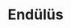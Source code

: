 ---
order: 4
title:  "Endülüs"
img: "assets/images/slides/1.jpg"
mobile-img: "assets/images/slides/1m.jpg"
href: "#"
target: "" # _blank
---